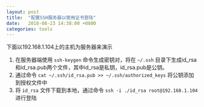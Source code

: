 ```yaml
---
layout: post
title:  "配置SSH服务器以使用证书登陆"
date:   2018-08-23 14:38:00 +0800
categories: tools
---  
```


下面以192.168.1.104上的主机为服务器来演示  

1. 在服务器端使用 `ssh-keygen` 命令生成密钥对，将在 `~/.ssh` 目录下生成id_rsa和id_rsa.pub两个文件，其中id_rsa是私钥，id_rsa.pub是公钥。
2. 通过命令 `cat ~/.ssh/id_rsa.pub >> ~/.ssh/authorized_keys` 将公钥添加到授权文件中
3. 将 `id_rsa` 文件下载到本地，通过命令 `ssh -i ./id_rsa root@192.168.1.104` 进行登陆 

